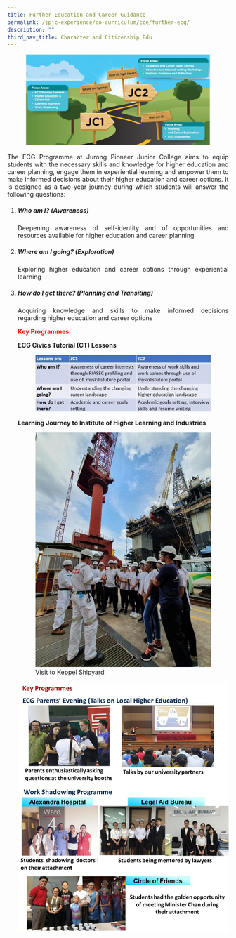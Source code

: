 ```yaml
---
title: Further Education and Career Guidance
permalink: /jpjc-experience/co-curriculum/cce/further-ecg/
description: ""
third_nav_title: Character and Citizenship Edu
---
```

<div align="justify">

<figure>	
<img src="/images/Further%20Education%201.jpg"></figure>
<p>	 
The ECG Programme at Jurong Pioneer Junior College aims to equip students with the necessary skills and knowledge for higher education and career planning, engage them in experiential learning and empower them to make informed decisions about their higher education and career options. It is designed as a two-year journey during which students will answer the following questions:</p>
<ol>
	<li><h5><strong>Who am I? (Awareness)</strong></h5></li>
<p>
Deepening awareness of self-identity and of opportunities and resources available for higher education and career planning</p>
	<li><h5><strong>Where am I going? (Exploration)</strong></h5></li>
<p>
Exploring higher education and career options through experiential learning</p>
	<li><h5><strong>How do I get there? (Planning and Transiting)</strong></h5></li>
<p>
Acquiring knowledge and skills to make informed&nbsp;decisions regarding&nbsp;higher education and career options</p>

<p style="color:red;"><b>Key Programmes</b></p>

<p align="left"><b>ECG Civics Tutorial  (CT) Lessons</b>	</p>
<figure>
<img src="https://raw.githubusercontent.com/isomerpages/moe-jpjc/staging/images/JPJC%20Experience/Co%20Curriculum/CCE/Further%20ECG/ECGlessons1.jpg"></figure>


<p><b>Learning Journey to Institute of Higher Learning and Industries</b></p>	
<p></p><figure><img src="https://raw.githubusercontent.com/isomerpages/moe-jpjc/staging/images/JPJC%20Experience/Co%20Curriculum/CCE/Further%20ECG/LJkeppel.jpg">Visit to Keppel Shipyard</figure><p></p>

	
	
	
<img src="/images/Higher%20Education%203.jpg">		 
</ol></div>